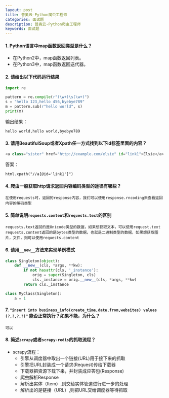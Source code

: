 ```yaml
---
layout: post
title: 普奥云-Python爬虫工程师
categories: 面试题
description: 普奥云-Python爬虫工程师
keywords: 面试题
---
```

#### 1. Python语言中map函数返回类型是什么？
- 在Python2中，map函数返回列表。
- 在Python3中，map函数返回迭代器。

#### 2. 请给出以下代码运行结果
```python
import re

pattern = re.compile(r"(\w+)\s(\w+)")
s = "hello 123,hello 456,byebye789"
m = pattern.sub(r"hello world", s)
print(m)
```
输出结果：
```
hello world,hello world,byebye789
```
#### 3. 请用BeautifulSoup或者Xpath任一方式找到以下id标签里面的内容？
```python
<a class="sister" href="http://example.com/elsie" id="link1">Elsie</a>
```
答案：
```
html.xpath("//a[@id='link1']")
```
#### 4. 爬虫一般获取http请求返回内容编码类型的途径有哪些？
```
在使用requests时，返回的response内容，我们可以使用response.rncoding来查看返回内容的编码类型
```
#### 5. 简单说明``requests.content``和``requests.text``的区别
```
requests.text返回的是Unicode类型的数据，如果想获取文本，可以使用request.text
requests.content返回的是bytes类型的数据，也就是二进制类型的数据，如果想获取图片，文件，则可以使用requests.content
```
#### 6. 请用``__new__``方法来实现单例模式
```python
class Singleton(object):
    def __new__(cls, *args, **kw):
        if not hasattr(cls, '_instance'):
            orig = super(Singleton, cls)
            cls._instance = orig.__new__(cls, *args, **kw)
        return cls._instance

class MyClass(Singleton):
    a = 1
```

#### 7. ``"insert into business_info(create_time,date,from,websites) values (?,?,?,?)"`` 能否正常执行？如果不能，为什么？
```
可以
```
#### 8. 简述``scrapy``或者``scrapy-redis``的抓取流程？
- scrapy流程：
    - 引擎从调度器中取出一个链接(URL)用于接下来的抓取
    - 引擎把URL封装成一个请求(Request)传给下载器
    - 下载器把资源下载下来，并封装成应答包(Response)
    - 爬虫解析Response
    - 解析出实体（Item）,则交给实体管道进行进一步的处理
    - 解析出的是链接（URL）,则把URL交给调度器等待抓取
